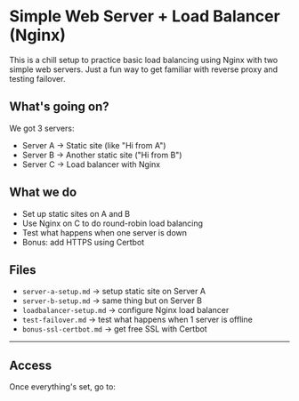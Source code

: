 # Simple Web Server + Load Balancer (Nginx)

This is a chill setup to practice basic load balancing using Nginx with two simple web servers. Just a fun way to get familiar with reverse proxy and testing failover.

## What's going on?

We got 3 servers:

- Server A → Static site (like "Hi from A")
- Server B → Another static site ("Hi from B")
- Server C → Load balancer with Nginx

## What we do

- Set up static sites on A and B
- Use Nginx on C to do round-robin load balancing
- Test what happens when one server is down
- Bonus: add HTTPS using Certbot

## Files

- `server-a-setup.md` → setup static site on Server A
- `server-b-setup.md` → same thing but on Server B
- `loadbalancer-setup.md` → configure Nginx load balancer
- `test-failover.md` → test what happens when 1 server is offline
- `bonus-ssl-certbot.md` → get free SSL with Certbot

---

## Access

Once everything's set, go to:

